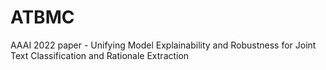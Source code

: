 # ATBMC
AAAI 2022 paper - Unifying Model Explainability and Robustness for Joint Text Classification and Rationale Extraction
